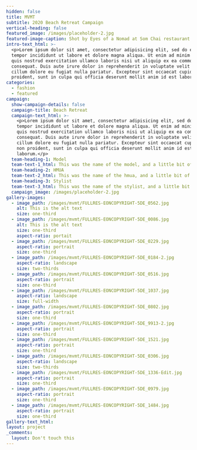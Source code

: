 ```yaml
---
hidden: false
title: MVMT
subtitle: 2020 Beach Retreat Campaign
vertical-heading: false
featured_image: /images/placeholder-2.jpg
featured-image-caption: Shot by Eyes of a Nomad at Som Chai restaurant
intro-text_html: >-
  <p>Lorem ipsum dolor sit amet, consectetur adipisicing elit, sed do eiusmod
  tempor incididunt ut labore et dolore magna aliqua. Ut enim ad minim veniam,
  quis nostrud exercitation ullamco laboris nisi ut aliquip ex ea commodo
  consequat. Duis aute irure dolor in reprehenderit in voluptate velit esse
  cillum dolore eu fugiat nulla pariatur. Excepteur sint occaecat cupidatat non
  proident, sunt in culpa qui officia deserunt mollit anim id est laborum.</p>
categories:
  - fashion
  - featured
campaign:
  show-campaign-details: false
  campaign-title: Beach Retreat
  campaign-text_html: >-
    <p>Lorem ipsum dolor sit amet, consectetur adipisicing elit, sed do eiusmod
    tempor incididunt ut labore et dolore magna aliqua. Ut enim ad minim veniam,
    quis nostrud exercitation ullamco laboris nisi ut aliquip ex ea commodo
    consequat. Duis aute irure dolor in reprehenderit in voluptate velit esse
    cillum dolore eu fugiat nulla pariatur. Excepteur sint occaecat cupidatat
    non proident, sunt in culpa qui officia deserunt mollit anim id est
    laborum.</p>
  team-heading-1: Model
  team-text-1_html: This was the name of the model, and a little bit of a blurb about her.
  team-heading-2: HMUA
  team-text-2_html: This was the name of the hmua, and a little bit of a blurb about her.
  team-heading-3: Stylist
  team-text-3_html: This was the name of the stylist, and a little bit of a blurb about her.
  campaign_image: /images/placeholder-2.jpg
gallery-images:
  - image_path: /images/mvmt/FULLRES-EONCOPYRIGHT-5DE_0562.jpg
    alt: This is the alt text
    size: one-third
  - image_path: /images/mvmt/FULLRES-EONCOPYRIGHT-5DE_0086.jpg
    alt: This is the alt text
    size: one-third
    aspect-ratio: portait
  - image_path: /images/mvmt/FULLRES-EONCOPYRIGHT-5DE_0229.jpg
    aspect-ratio: portrait
    size: one-third
  - image_path: /images/mvmt/FULLRES-EONCOPYRIGHT-5DE_0184-2.jpg
    aspect-ratio: landscape
    size: two-thirds
  - image_path: /images/mvmt/FULLRES-EONCOPYRIGHT-5DE_0516.jpg
    aspect-ratio: portrait
    size: one-third
  - image_path: /images/mvmt/FULLRES-EONCOPYRIGHT-5DE_1037.jpg
    aspect-ratio: landscape
    size: full-width
  - image_path: /images/mvmt/FULLRES-EONCOPYRIGHT-5DE_0802.jpg
    aspect-ratio: portrait
    size: one-third
  - image_path: /images/mvmt/FULLRES-EONCOPYRIGHT-5DE_9913-2.jpg
    aspect-ratio: portrait
    size: one-third
  - image_path: /images/mvmt/FULLRES-EONCOPYRIGHT-5DE_1521.jpg
    aspect-ratio: portrait
    size: one-third
  - image_path: /images/mvmt/FULLRES-EONCOPYRIGHT-5DE_0306.jpg
    aspect-ratio: landscape
    size: two-thirds
  - image_path: /images/mvmt/FULLRES-EONCOPYRIGHT-5DE_1336-Edit.jpg
    aspect-ratio: portrait
    size: one-third
  - image_path: /images/mvmt/FULLRES-EONCOPYRIGHT-5DE_0979.jpg
    aspect-ratio: portrait
    size: one-third
  - image_path: /images/mvmt/FULLRES-EONCOPYRIGHT-5DE_1484.jpg
    aspect-ratio: portrait
    size: one-third
gallery-text_html:
layout: project
_comments:
  layout: Don't touch this
---
```


